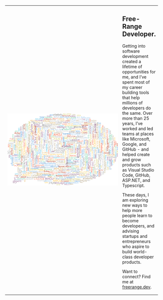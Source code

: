 <table>
<tr>
<td width="500"><img src="hello.png" alt="Hello!" width="500"/></td>
<td>
<h2>Free-Range Developer.</h2>
<p>Getting into software development created a lifetime of opportunities for me, and I’ve spent most of my career building tools that help millions of developers do the same. Over more than 25 years, I’ve worked and led teams at places like Microsoft, Google, and GitHub - and helped create and grow products such as Visual Studio Code, GitHub, ASP.NET, and Typescript.</p>
<p>These days, I am exploring new ways to help more people learn to become developers, and advising startups and entrepreneurs who aspire to build world-class developer products.</p> 
<p>Want to connect? Find me at <a href="https://freerange.dev">freerange.dev</a>.</p>
</td>
</tr>
</table>
